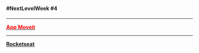 <h4 color="#fff">#NextLevelWeek #4<h4/>
<hr>
<a href="https://moveit-beta-theta.vercel.app/"><p style="color: red;" >App Moveit</p><a/>
<hr>
<a href="https://app.rocketseat.com.br/">Rocketseat<a/>
